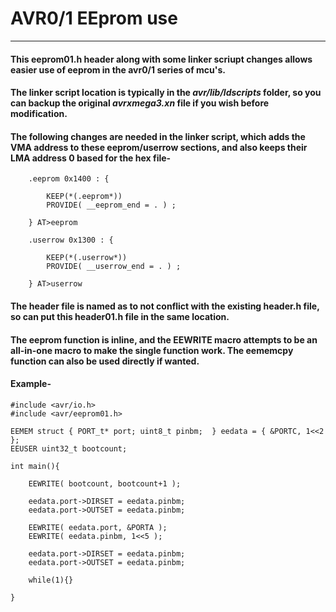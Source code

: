 # AVR0/1 EEprom use
----------
#### This eeprom01.h header along with some linker scriupt changes allows easier use of eeprom in the avr0/1 series of mcu's.

#### The linker script location is typically in the _avr/lib/ldscripts_ folder, so you can backup the original _avrxmega3.xn_ file if you wish before modification.

#### The following changes are needed in the linker script, which adds the VMA address to these eeprom/userrow sections, and also keeps their LMA address 0 based for the hex file-
````
    .eeprom 0x1400 : {

        KEEP(*(.eeprom*))
        PROVIDE( __eeprom_end = . ) ;

    } AT>eeprom

    .userrow 0x1300 : {

        KEEP(*(.userrow*))
        PROVIDE( __userrow_end = . ) ;

    } AT>userrow

````

#### The header file is named as to not conflict with the existing header.h file, so can put this header01.h file in the same location.

#### The eeprom function is inline, and the EEWRITE macro attempts to be an all-in-one macro to make the single function work. The eememcpy function can also be used directly if wanted.


#### Example-

````
#include <avr/io.h>
#include <avr/eeprom01.h>

EEMEM struct { PORT_t* port; uint8_t pinbm;  } eedata = { &PORTC, 1<<2 };
EEUSER uint32_t bootcount;

int main(){

    EEWRITE( bootcount, bootcount+1 );
    
    eedata.port->DIRSET = eedata.pinbm;
    eedata.port->OUTSET = eedata.pinbm;

    EEWRITE( eedata.port, &PORTA );
    EEWRITE( eedata.pinbm, 1<<5 );

    eedata.port->DIRSET = eedata.pinbm;
    eedata.port->OUTSET = eedata.pinbm;

    while(1){}

}

````
